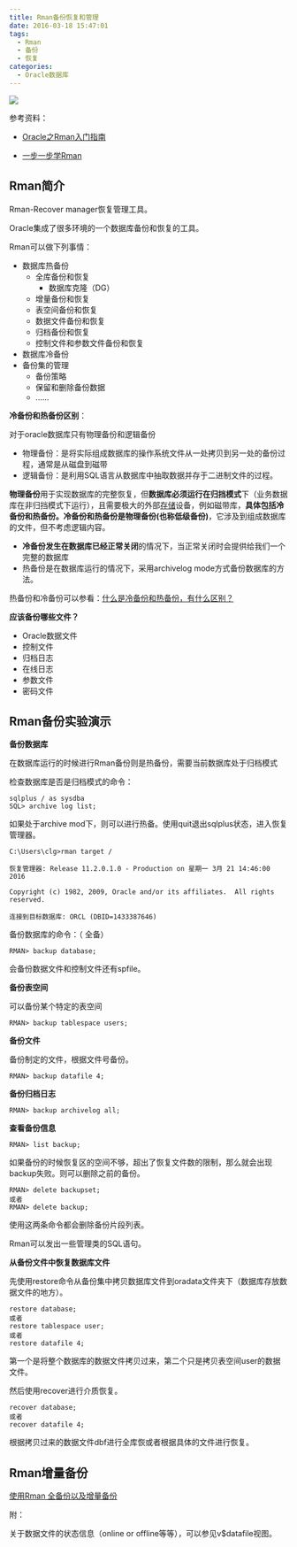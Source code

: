 ```yaml
---
title: Rman备份恢复和管理
date: 2016-03-18 15:47:01
tags:
  - Rman
  - 备份
  - 恢复
categories:
  - Oracle数据库
---
```

![](https://flowsnow.oss-cn-shanghai.aliyuncs.com/history/Oracle-Rman%E7%BB%84%E4%BB%B6.jpg)

参考资料：

- [Oracle之Rman入门指南](https://www.cnblogs.com/Ronger/archive/2011/12/29/2306367.html)


- [一步一步学Rman](http://www.5ienet.com/note/html/rman/index.shtml)

## Rman简介

Rman-Recover manager恢复管理工具。

Oracle集成了很多环境的一个数据库备份和恢复的工具。

Rman可以做下列事情：

- 数据库热备份
  - 全库备份和恢复
    - 数据库克隆（DG）
  - 增量备份和恢复
  - 表空间备份和恢复
  - 数据文件备份和恢复
  - 归档备份和恢复
  - 控制文件和参数文件备份和恢复
- 数据库冷备份
- 备份集的管理
  - 备份策略
  - 保留和删除备份数据
  - ......

<!--more-->

**冷备份和热备份区别**：

对于oracle数据库只有物理备份和逻辑备份

- 物理备份：是将实际组成数据库的操作系统文件从一处拷贝到另一处的备份过程，通常是从磁盘到磁带
- 逻辑备份：是利用SQL语言从数据库中抽取数据并存于二进制文件的过程。

**物理备份**用于实现数据库的完整恢复，但**数据库必须运行在归挡模式**下（业务数据库在非归挡模式下运行），且需要极大的外部[存储](http://www.storworld.com/)设备，例如磁带库，**具体包括冷备份和热备份。冷备份和热备份是物理备份(也称低级备份)**，它涉及到组成数据库的文件，但不考虑逻辑内容。

- **冷备份发生在数据库已经正常关闭**的情况下，当正常关闭时会提供给我们一个完整的数据库
- 热备份是在数据库运行的情况下，采用archivelog mode方式备份数据库的方法。

热备份和冷备份可以参看：[什么是冷备份和热备份，有什么区别？](http://news.newhua.com/news/2010/0601/93935.shtml)

**应该备份哪些文件？**

- Oracle数据文件
- 控制文件
- 归档日志
- 在线日志
- 参数文件
- 密码文件

## Rman备份实验演示

**备份数据库**

在数据库运行的时候进行Rman备份则是热备份，需要当前数据库处于归档模式

检查数据库是否是归档模式的命令：

```
sqlplus / as sysdba
SQL> archive log list;
```

如果处于archive mod下，则可以进行热备。使用quit退出sqlplus状态，进入恢复管理器。

```
C:\Users\clg>rman target /

恢复管理器: Release 11.2.0.1.0 - Production on 星期一 3月 21 14:46:00 2016

Copyright (c) 1982, 2009, Oracle and/or its affiliates.  All rights reserved.

连接到目标数据库: ORCL (DBID=1433387646)
```

备份数据库的命令：（	全备）

```
RMAN> backup database;
```

会备份数据文件和控制文件还有spfile。

**备份表空间**

可以备份某个特定的表空间

```
RMAN> backup tablespace users;
```

**备份文件**

备份制定的文件，根据文件号备份。

```
RMAN> backup datafile 4;
```

**备份归档日志**

```
RMAN> backup archivelog all;
```

**查看备份信息**

```
RMAN> list backup;
```

如果备份的时候恢复区的空间不够，超出了恢复文件数的限制，那么就会出现backup失败。则可以删除之前的备份。

```
RMAN> delete backupset;
或者
RMAN> delete backup;
```

使用这两条命令都会删除备份片段列表。

Rman可以发出一些管理类的SQL语句。

**从备份文件中恢复数据库文件**

先使用restore命令从备份集中拷贝数据库文件到oradata文件夹下（数据库存放数据文件的地方）。

```
restore database;
或者
restore tablespace user;
或者
restore datafile 4;
```

第一个是将整个数据库的数据文件拷贝过来，第二个只是拷贝表空间user的数据文件。

然后使用recover进行介质恢复。

```
recover database;
或者
recover datafile 4;
```

根据拷贝过来的数据文件dbf进行全库恢或者根据具体的文件进行恢复。

## Rman增量备份

[使用Rman 全备份以及增量备份](http://gavinshaw.blog.51cto.com/385947/593340/)

附：

关于数据文件的状态信息（online or offline等等），可以参见v$datafile视图。